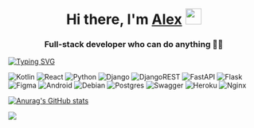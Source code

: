 <h1 align="center">Hi there, I'm <a href="https://alex-portfolio-site.com/" target="_blank">Alex</a> 
<img src="https://github.com/blackcater/blackcater/raw/main/images/Hi.gif" height="32"/></h1>
<h3 align="center">Full-stack developer who can do anything 👨‍💻 </h3>

[![Typing SVG](https://readme-typing-svg.herokuapp.com?font=Fira+Code&size=25&pause=1000&background=FFFFFF00&center=true&vCenter=true&multiline=true&width=1000&height=78&lines=Really+cool+guy;Whom+makes+this+world+better)](https://git.io/typing-svg)


![Kotlin](https://img.shields.io/badge/kotlin-%237F52FF.svg?style=for-the-badge&logo=kotlin&logoColor=white)
![React](https://img.shields.io/badge/react-%2320232a.svg?style=for-the-badge&logo=react&logoColor=%2361DAFB)
![Python](https://img.shields.io/badge/python-3670A0?style=for-the-badge&logo=python&logoColor=ffdd54)
 ![Django](https://img.shields.io/badge/django-%23092E20.svg?style=for-the-badge&logo=django&logoColor=white)
 ![DjangoREST](https://img.shields.io/badge/DJANGO-REST-ff1709?style=for-the-badge&logo=django&logoColor=white&color=ff1709&labelColor=gray)
 ![FastAPI](https://img.shields.io/badge/FastAPI-005571?style=for-the-badge&logo=fastapi)
 ![Flask](https://img.shields.io/badge/flask-%23000.svg?style=for-the-badge&logo=flask&logoColor=white)
 	![Figma](https://img.shields.io/badge/figma-%23F24E1E.svg?style=for-the-badge&logo=figma&logoColor=white)
  ![Android](https://img.shields.io/badge/Android-3DDC84?style=for-the-badge&logo=android&logoColor=white)
  ![Debian](https://img.shields.io/badge/Debian-D70A53?style=for-the-badge&logo=debian&logoColor=white)
  ![Postgres](https://img.shields.io/badge/postgres-%23316192.svg?style=for-the-badge&logo=postgresql&logoColor=white)
  ![Swagger](https://img.shields.io/badge/-Swagger-%23Clojure?style=for-the-badge&logo=swagger&logoColor=white)
  ![Heroku](https://img.shields.io/badge/heroku-%23430098.svg?style=for-the-badge&logo=heroku&logoColor=white)
  ![Nginx](https://img.shields.io/badge/nginx-%23009639.svg?style=for-the-badge&logo=nginx&logoColor=white)
  
  
[![Anurag's GitHub stats](https://github-readme-stats.vercel.app/api?username=StAl15&theme=transparent&show_icons=true)](https://github.com/StAl15/github-readme-stats)


![](https://github-profile-summary-cards.vercel.app/api/cards/repos-per-language?username=StAl15&theme=solarized_dark)
